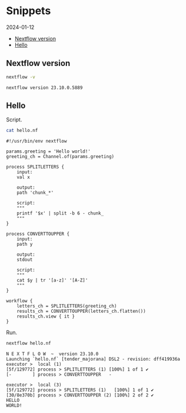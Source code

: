 # Snippets
2024-01-12

- [Nextflow version](#nextflow-version)
- [Hello](#hello)

## Nextflow version

``` bash
nextflow -v
```

    nextflow version 23.10.0.5889

## Hello

Script.

``` bash
cat hello.nf
```

    #!/usr/bin/env nextflow

    params.greeting = 'Hello world!'
    greeting_ch = Channel.of(params.greeting)

    process SPLITLETTERS {
        input:
        val x

        output:
        path 'chunk_*'

        script:
        """
        printf '$x' | split -b 6 - chunk_
        """
    }

    process CONVERTTOUPPER {
        input:
        path y

        output:
        stdout

        script:
        """
        cat $y | tr '[a-z]' '[A-Z]'
        """
    }

    workflow {
        letters_ch = SPLITLETTERS(greeting_ch)
        results_ch = CONVERTTOUPPER(letters_ch.flatten())
        results_ch.view { it }
    }

Run.

``` bash
nextflow hello.nf
```

    N E X T F L O W  ~  version 23.10.0
    Launching `hello.nf` [tender_majorana] DSL2 - revision: dff419936a
    executor >  local (1)
    [5f/129772] process > SPLITLETTERS (1) [100%] 1 of 1 ✔
    [-        ] process > CONVERTTOUPPER   -

    executor >  local (3)
    [5f/129772] process > SPLITLETTERS (1)   [100%] 1 of 1 ✔
    [30/8e370b] process > CONVERTTOUPPER (2) [100%] 2 of 2 ✔
    HELLO 
    WORLD!
